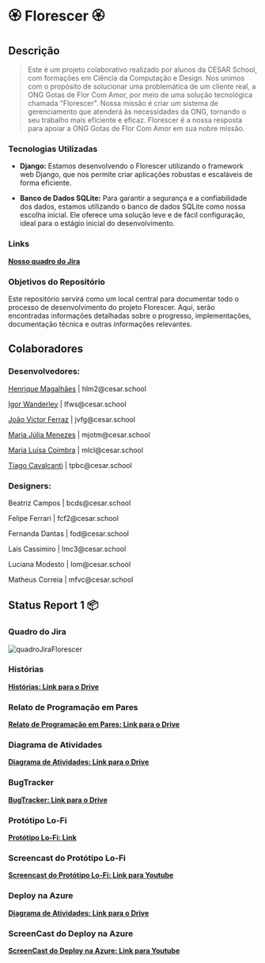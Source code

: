 <h1>🏵️ Florescer 🏵️</h1>

<h2>Descrição</h2>

> Este é um projeto colaborativo realizado por alunos da CESAR School, com formações em Ciência da Computação e Design. Nos unimos com o propósito de solucionar uma problemática de um cliente real, a ONG Gotas de Flor Com Amor, por meio de uma solução tecnológica chamada "Florescer".
>Nossa missão é criar um sistema de gerenciamento que atenderá às necessidades da ONG, tornando o seu trabalho mais eficiente e eficaz. Florescer é a nossa resposta para apoiar a ONG Gotas de Flor Com Amor em sua nobre missão.

### Tecnologias Utilizadas

- **Django:** Estamos desenvolvendo o Florescer utilizando o framework web Django, que nos permite criar aplicações robustas e escaláveis de forma eficiente.

- **Banco de Dados SQLite:** Para garantir a segurança e a confiabilidade dos dados, estamos utilizando o banco de dados SQLite como nossa escolha inicial. Ele oferece uma solução leve e de fácil configuração, ideal para o estágio inicial do desenvolvimento.

### Links 
[**Nosso quadro do Jira**](https://malu123.atlassian.net/jira/software/projects/FLORESCER/boards/2)

### Objetivos do Repositório

Este repositório servirá como um local central para documentar todo o processo de desenvolvimento do projeto Florescer. Aqui, serão encontradas informações detalhadas sobre o progresso, implementações, documentação técnica e outras informações relevantes.


<h2>Colaboradores</h2>

<h3>Desenvolvedores:</h3>
    

<p><a href="https://github.com/Henrique-12345">Henrique Magalhães</a> | hlm2@cesar.school</p>
<p><a href="https://github.com/igorfwds">Igor Wanderley</a> | Ifws@cesar.school</p>
<p><a href="https://github.com/JoaovfGoncalves">João Victor Ferraz</a> | jvfg@cesar.school</p>
<p><a href="https://github.com/mjuliamenezes">Maria Júlia Menezes</a> | mjotm@cesar.school</p>
<p><a href="https://github.com/Malucoimbr">Maria Luísa Coimbra</a> | mlcl@cesar.school</p>
<p><a href="https://github.com/Tiagopbc">Tiago Cavalcanti</a> | tpbc@cesar.school</p>


<h3>Designers:</h3>


<p>Beatriz Campos | bcds@cesar.school</p>
<p>Felipe Ferrari | fcf2@cesar.school</p>
<p>Fernanda Dantas | fod@cesar.school</p>
<p>Laís Cassimiro | lmc3@cesar.school</p>
<p>Luciana Modesto | lom@cesar.school</p>
<p>Matheus Correia | mfvc@cesar.school</p>


<h2>Status Report 1 📦</h2>

### Quadro do Jira
![quadroJiraFlorescer](https://github.com/Malucoimbr/Florescer/assets/132527386/45f2785f-1329-4ba7-9be9-7b72edde6d3f)

### Histórias 
[**Histórias: Link para o Drive**](https://drive.google.com/file/d/1l2q2ImR_130QuQoKWwB9QeAK5L9DJvpg/view)

### Relato de Programação em Pares
[**Relato de Programação em Pares: Link para o Drive**](https://drive.google.com/file/d/1l2q2ImR_130QuQoKWwB9QeAK5L9DJvpg/view)

### Diagrama de Atividades
[**Diagrama de Atividades: Link para o Drive**](https://drive.google.com/file/d/1cd-2hDRrtbr2sJ6Pjb6rujyuw9UWV_xV/view)

### BugTracker
[**BugTracker: Link para o Drive**](https://drive.google.com/file/d/1rhJzYSgEJmIoZ6Z1EZ-y_0cy5JOsBjB3/view)

### Protótipo Lo-Fi
[**Protótipo Lo-Fi: Link**](https://www.figma.com/file/3FQkst0LvC8XtBnQqS08sl/TELAS-PROT%C3%93TIPO?type=design&node-id=0-1&mode=design&t=2gpObi3BCmEzNHZW-0)

### Screencast do Protótipo Lo-Fi
[**Screencast do Protótipo Lo-Fi: Link para Youtube**](https://youtu.be/KHJL9BLfxRY)

### Deploy na Azure
[**Diagrama de Atividades: Link para o Drive**](http://projeto-florescer.azurewebsites.net)

### ScreenCast do Deploy na Azure
[**ScreenCast do Deploy na Azure: Link para Youtube**](https://youtu.be/BycFX2oa5y0)
